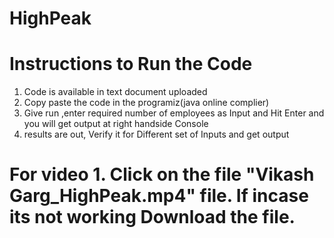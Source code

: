 # HighPeak
# Instructions to Run the Code
1. Code is available in text document uploaded
2. Copy paste the code in the programiz(java online complier)
3. Give run ,enter required number of employees as Input and Hit Enter and you will get output at right handside Console
4. results are out, Verify it for Different set of Inputs and get output 

# For video 1. Click on the file "Vikash Garg_HighPeak.mp4" file. If incase its not working Download the file.
